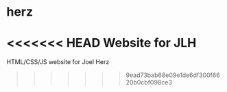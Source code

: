 # herz
<<<<<<< HEAD
Website for JLH
=======
HTML/CSS/JS website for Joel Herz
>>>>>>> 9ead73bab68e09e1de6df300f6620b0cbf098ce3
